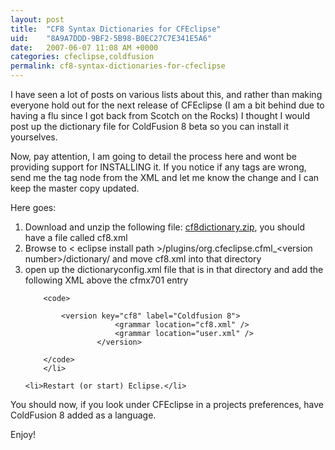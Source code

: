 ```yaml
---
layout: post
title:  "CF8 Syntax Dictionaries for CFEclipse"
uid:	"8A9A7DDD-9BF2-5B98-B0EC27C7E341E5A6"
date:   2007-06-07 11:08 AM +0000
categories: cfeclipse,coldfusion
permalink: cf8-syntax-dictionaries-for-cfeclipse
---
```

I have seen a lot of posts on various lists about this, and rather than making everyone hold out for the next release of CFEclipse (I am a bit behind due to having a flu since I got back from Scotch on the Rocks) I thought I would post up the dictionary file for ColdFusion 8 beta so you can install it yourselves.

Now, pay attention, I am going to detail the process here and wont be providing support for INSTALLING it. If you notice if any tags are wrong, send me the tag node from the XML and let me know the change and I can keep the master copy updated.

Here goes:

<ol>
	<li>Download and unzip the following file: <a href="http://www.cfeclipse.org/download/cf8dictionary.zip">cf8dictionary.zip</a>, you should have a file called cf8.xml</li>
	<li>Browse to &lt; eclipse install path &gt;/plugins/org.cfeclipse.cfml_&lt;version number&gt;/dictionary/ and move cf8.xml into that directory  </li>
	<li>open up the dictionaryconfig.xml file that is in that directory and add the following XML above the cfmx701 entry
		
		<code>
			
			<version key="cf8" label="Coldfusion 8">
						<grammar location="cf8.xml" />
						<grammar location="user.xml" />
					</version>	
			
		</code>
		</li>
	
	<li>Restart (or start) Eclipse.</li>
</ol>

You should now, if you look under CFEclipse in a projects preferences, have ColdFusion 8 added as a language.

Enjoy!